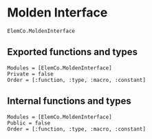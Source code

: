 # Molden Interface

```@docs
ElemCo.MoldenInterface
```

## Exported functions and types

```@autodocs
Modules = [ElemCo.MoldenInterface]
Private = false
Order = [:function, :type, :macro, :constant]
```

## Internal functions and types

```@autodocs
Modules = [ElemCo.MoldenInterface]
Public = false
Order = [:function, :type, :macro, :constant]
```
